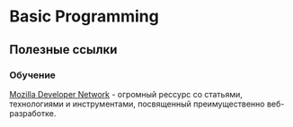 # Basic Programming
## Полезные ссылки
### Обучение
[Mozilla Developer Network](https://developer.mozilla.org) - огромный рессурс со статьями, технологиями и инструментами, посвященный преимущественно веб-разработке.
